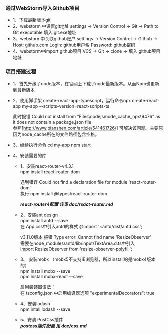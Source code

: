 ### 通过WebStorm导入Github项目
- 1、下载最新版本git
- 2、webstorm 中设置git地址
	settings -> Version Control -> Git -> Path to Git executable 填入 git.exe地址
- 3、webstorm中关联github账户
	settings -> Version Control -> Github -> Host: github.com Login: github用户名 Password: github密码
- 4、webstorm中import github项目
	VCS -> Git -> clone -> 填入 github项目地址

### 项目搭建过程
- 1、首先升级了node版本，在官网上下载了node最新版本。从而Npm也更新到最新版本

- 2、使用脚手架 create-react-app-typescript，运行命令npx create-react-app my-app --scripts-version=react-scripts-ts  

    此时报错 Could not install from "Files\nodejs\node_cache\_npx\9476" as it does not contain a package.json file  
    参照[http://www.pianshen.com/article/541461726/] 可解决该问题。主要原因为node_cache所在的文件路径包含空格。

- 3、继续执行命令 cd my-app  npm start

- 4、安装需要的库
    - 1、安装react-router-v4.3.1  
         npm install react-router-dom  
         
         遇到错误  Could not find a declaration file for module 'react-router-dom'  
         执行  npm install @types/react-router-dom  
         
         ***react-router4配置 详见 doc/react-router.md***
         
    - 2、安装ant design  
         npm install antd --save  
         在 App.css中引入antd的样式  @import '~antd/dist/antd.css'; 
          
         v3.11.0版本 报错 Type error: Cannot find name 'ResizeObserver'  
         需要在node_modules/antd/lib/input/TextArea.d.ts中引入  
         import ResizeObserver from 'resize-observer-polyfill';
          
    - 3、 安装mobx （mobx5不支持IE浏览器，所以install的是mobx4版本的）  
         npm install mobx --save  
         npm install mobx-react --save
         
         启用装饰器语法：  
         在 tsconfig.json 中启用编译器选项 "experimentalDecorators": true 

    - 4、安装lodash  
          npm intall lodash --save
          
    - 5、安装 PostCss插件   
         ***postcss插件配置 见 doc/css.md***
    


